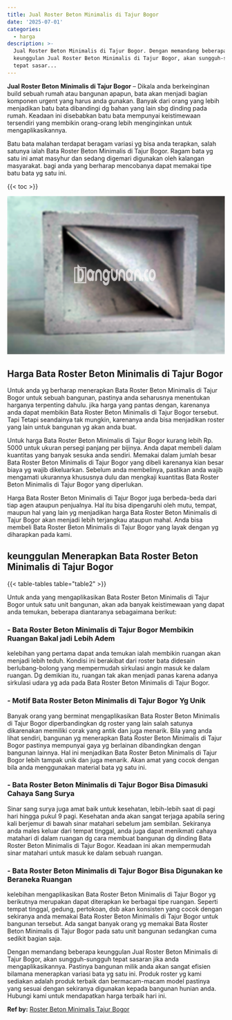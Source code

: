 ```yaml
---
title: Jual Roster Beton Minimalis di Tajur Bogor
date: '2025-07-01'
categories:
  - harga
description: >-
  Jual Roster Beton Minimalis di Tajur Bogor. Dengan memandang beberapa
  keunggulan Jual Roster Beton Minimalis di Tajur Bogor, akan sungguh-sungguh
  tepat sasar...
---
```


**Jual Roster Beton Minimalis di Tajur Bogor** – Dikala anda berkeinginan build sebuah rumah atau bangunan apapun, bata akan menjadi bagian komponen urgent yang harus anda gunakan. Banyak dari orang yang lebih menjadikan batu bata dibandingi dg bahan yang lain sbg dinding pada rumah. Keadaan ini disebabkan batu bata mempunyai keistimewaan tersendiri yang membikin orang-orang lebih menginginkan untuk mengaplikasikannya.

Batu bata malahan terdapat beragam variasi yg bisa anda terapkan, salah satunya ialah Bata Roster Beton Minimalis di Tajur Bogor. Ragam bata yg satu ini amat masyhur dan sedang digemari digunakan oleh kalangan masyarakat. bagi anda yang berharap mencobanya dapat memakai tipe batu bata yg satu ini.

{{< toc >}}

![Jual Roster Beton Minimalis di Tajur Bogor](/images/bata-roster-minimalis-05.png)

## Harga Bata Roster Beton Minimalis di Tajur Bogor

Untuk anda yg berharap menerapkan Bata Roster Beton Minimalis di Tajur Bogor untuk sebuah bangunan, pastinya anda seharusnya menentukan harganya terpenting dahulu. jika harga yang pantas dengan, karenanya anda dapat membikin Bata Roster Beton Minimalis di Tajur Bogor tersebut. Tapi Tetapi seandainya tak mungkin, karenanya anda bisa menjadikan roster yang lain untuk bangunan yg akan anda buat.

Untuk harga Bata Roster Beton Minimalis di Tajur Bogor kurang lebih Rp. 5000 untuk ukuran persegi panjang per bijinya. Anda dapat membeli dalam kuantitas yang banyak sesuka anda sendiri. Memakai dalam jumlah besar Bata Roster Beton Minimalis di Tajur Bogor yang dibeli karenanya kian besar biaya yg wajib dikeluarkan. Sebelum anda membelinya, pastikan anda wajib mengamati ukurannya khususnya dulu dan mengkaji kuantitas Bata Roster Beton Minimalis di Tajur Bogor yang diperlukan.

Harga Bata Roster Beton Minimalis di Tajur Bogor juga berbeda-beda dari tiap agen ataupun penjualnya. Hal itu bisa dipengaruhi oleh mutu, tempat, maupun hal yang lain yg menjadikan harga Bata Roster Beton Minimalis di Tajur Bogor akan menjadi lebih terjangkau ataupun mahal. Anda bisa membeli Bata Roster Beton Minimalis di Tajur Bogor yang layak dengan yg diharapkan pada kami.

## keunggulan Menerapkan Bata Roster Beton Minimalis di Tajur Bogor

{{< table-tables table="table2" >}}

Untuk anda yang mengaplikasikan Bata Roster Beton Minimalis di Tajur Bogor untuk satu unit bangunan, akan ada banyak keistimewaan yang dapat anda temukan, beberapa diantaranya sebagaimana berikut:

### \- Bata Roster Beton Minimalis di Tajur Bogor Membikin Ruangan Bakal jadi Lebih Adem

kelebihan yang pertama dapat anda temukan ialah membikin ruangan akan menjadi lebih teduh. Kondisi ini berakibat dari roster bata didesain berlubang-bolong yang mempermudah sirkulasi angin masuk ke dalam ruangan. Dg demikian itu, ruangan tak akan menjadi panas karena adanya sirkulasi udara yg ada pada Bata Roster Beton Minimalis di Tajur Bogor.

### \- Motif Bata Roster Beton Minimalis di Tajur Bogor Yg Unik

Banyak orang yang berminat mengaplikasikan Bata Roster Beton Minimalis di Tajur Bogor diperbandingkan dg roster yang lain salah satunya dikarenakan memiliki corak yang antik dan juga menarik. Bila yang anda lihat sendiri, bangunan yg menerapkan Bata Roster Beton Minimalis di Tajur Bogor pastinya mempunyai gaya yg berlainan dibandingkan dengan bangunan lainnya. Hal ini menjadikan Bata Roster Beton Minimalis di Tajur Bogor lebih tampak unik dan juga menarik. Akan amat yang cocok dengan bila anda menggunakan material bata yg satu ini.

### \- Bata Roster Beton Minimalis di Tajur Bogor Bisa Dimasuki Cahaya Sang Surya

Sinar sang surya juga amat baik untuk kesehatan, lebih-lebih saat di pagi hari hingga pukul 9 pagi. Kesehatan anda akan sangat terjaga apabila sering kali berjemur di bawah sinar matahari sebelum jam sembilan. Sekiranya anda males keluar dari tempat tinggal, anda juga dapat menikmati cahaya matahari di dalam ruangan dg cara membuat bangunan dg dinding Bata Roster Beton Minimalis di Tajur Bogor. Keadaan ini akan mempermudah sinar matahari untuk masuk ke dalam sebuah ruangan.

### \- Bata Roster Beton Minimalis di Tajur Bogor Bisa Digunakan ke Beraneka Ruangan

kelebihan mengaplikasikan Bata Roster Beton Minimalis di Tajur Bogor yg berikutnya merupakan dapat diterapkan ke berbagai tipe ruangan. Seperti tempat tinggal, gedung, pertokoan, dsb akan konsisten yang cocok dengan sekiranya anda memakai Bata Roster Beton Minimalis di Tajur Bogor untuk bangunan tersebut. Ada sangat banyak orang yg memakai Bata Roster Beton Minimalis di Tajur Bogor pada satu unit bangunan sedangkan cuma sedikit bagian saja.

Dengan memandang beberapa keunggulan Jual Roster Beton Minimalis di Tajur Bogor, akan sungguh-sungguh tepat sasaran jika anda mengaplikasikannya. Pastinya bangunan milik anda akan sangat efisien bilamana menerapkan variasi bata yg satu ini. Produk roster yg kami sediakan adalah produk terbaik dan bermacam-macam model pastinya yang sesuai dengan sekiranya digunakan kepada bangunan hunian anda. Hubungi kami untuk mendapatkan harga terbaik hari ini.

**Ref by:** [Roster Beton Minimalis Tajur Bogor](https://id.wikipedia.org/wiki/Roster)
